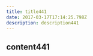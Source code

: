 ```yaml
---
title: title441
date: 2017-03-17T17:14:25.798Z
description: description441
---
```


## content441
  
